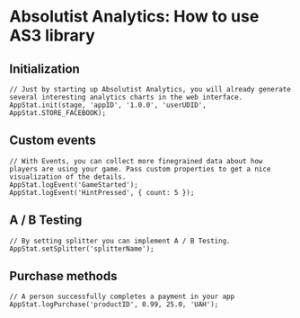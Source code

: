 Absolutist Analytics: How to use AS3 library
================================

Initialization
--------------------------------

    // Just by starting up Absolutist Analytics, you will already generate several interesting analytics charts in the web interface.
    AppStat.init(stage, 'appID', '1.0.0', 'userUDID', AppStat.STORE_FACEBOOK);
    
Custom events
--------------------------------
    
	// With Events, you can collect more finegrained data about how players are using your game. Pass custom properties to get a nice visualization of the details.
    AppStat.logEvent('GameStarted');
    AppStat.logEvent('HintPressed', { count: 5 });
    
A / B Testing
--------------------------------
    
	// By setting splitter you can implement A / B Testing.
    AppStat.setSplitter('splitterName');

Purchase methods
--------------------------------
    
	// A person successfully completes a payment in your app
    AppStat.logPurchase('productID', 0.99, 25.0, 'UAH');
    